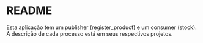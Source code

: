 # README

Esta aplicação tem um publisher (register_product) e um consumer (stock). A descrição de cada processo está em seus respectivos projetos.
